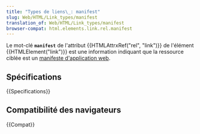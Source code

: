 ```yaml
---
title: "Types de liens\_: manifest"
slug: Web/HTML/Link_types/manifest
translation_of: Web/HTML/Link_types/manifest
browser-compat: html.elements.link.rel.manifest
---
```

Le mot-clé **`manifest`** de l'attribut {{HTMLAttrxRef("rel", "link")}} de l'élément {{HTMLElement("link")}} est une information indiquant que la ressource ciblée est un [manifeste d'application web](/fr/docs/Web/Manifest).

## Spécifications

{{Specifications}}

## Compatibilité des navigateurs

{{Compat}}
